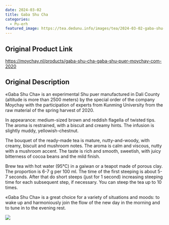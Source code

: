 ```yaml
---
date: 2024-03-02
title: Gaba Shu Cha 
categories:
  - Pu-erh
featured_image: https://tea.dedunu.info/images/tea/2024-03-02-gaba-shu-cha-1.jpg
---
```


## Original Product Link

<https://moychay.nl/products/gaba-shu-cha-gaba-shu-puer-moychay-com-2020> 

## Original Description

«Gaba Shu Cha» is an experimental Shu puer manufactured in Dali County (altitude is more than 2500 meters) by the special order of the company Moychay with the participation of experts from Kunming University from the raw material of the spring harvest of 2020.

In appearance: medium-sized brown and reddish flagella of twisted tips. The aroma is restrained, with a biscuit and creamy hints. The infusion is slightly muddy, yellowish-chestnut.

The bouquet of the ready-made tea is mature, nutty-and-woody, with creamy, biscuit and mushroom notes. The aroma is calm and viscous, nutty with a mushroom accent. The taste is rich and smooth, sweetish, with juicy bitterness of cocoa beans and the mild finish.

Brew tea with hot water (95°C) in a gaiwan or a teapot made of porous clay. The proportion is 6-7 g per 100 ml. The time of the first steeping is about 5-7 seconds. After that do short steeps (just for 1 second) increasing steeping time for each subsequent step, if necessary. You can steep the tea up to 10 times.

«Gaba Shu Cha» is a great choice for a variety of situations and moods: to wake up and harmoniously join the flow of the new day in the morning and to tune in to the evening rest.

![](https://tea.dedunu.info/images/tea/2024-03-02-gaba-shu-cha-2.jpg)
